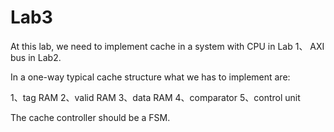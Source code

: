# Lab3
At this lab, we need to implement cache in a system with CPU in Lab 1、 AXI bus in Lab2.

In a one-way typical cache structure what we has to implement are:

1、tag RAM
2、valid RAM
3、data RAM
4、comparator
5、control unit

The cache controller should be a FSM.

